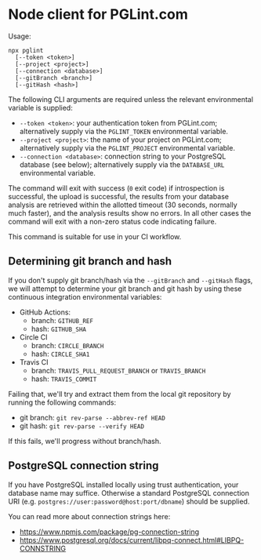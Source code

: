 # Node client for PGLint.com

Usage:

```
npx pglint
  [--token <token>]
  [--project <project>]
  [--connection <database>]
  [--gitBranch <branch>]
  [--gitHash <hash>]
```

The following CLI arguments are required unless the relevant environmental
variable is supplied:

- `--token <token>`: your authentication token from PGLint.com; alternatively
  supply via the `PGLINT_TOKEN` environmental variable.
- `--project <project>`: the name of your project on PGLint.com; alternatively
  supply via the `PGLINT_PROJECT` environmental variable.
- `--connection <database>`: connection string to your PostgreSQL database (see
  below); alternatively supply via the `DATABASE_URL` environmental variable.

The command will exit with success (`0` exit code) if introspection is
successful, the upload is successful, the results from your database analysis
are retrieved within the allotted timeout (30 seconds, normally much faster),
and the analysis results show no errors. In all other cases the command will
exit with a non-zero status code indicating failure.

This command is suitable for use in your CI workflow.

## Determining git branch and hash

If you don't supply git branch/hash via the `--gitBranch` and `--gitHash` flags,
we will attempt to determine your git branch and git hash by using these
continuous integration environmental variables:

- GitHub Actions:
  - branch: `GITHUB_REF`
  - hash: `GITHUB_SHA`
- Circle CI
  - branch: `CIRCLE_BRANCH`
  - hash: `CIRCLE_SHA1`
- Travis CI
  - branch: `TRAVIS_PULL_REQUEST_BRANCH` or `TRAVIS_BRANCH`
  - hash: `TRAVIS_COMMIT`

Failing that, we'll try and extract them from the local git repository by
running the following commands:

- git branch: `git rev-parse --abbrev-ref HEAD`
- git hash: `git rev-parse --verify HEAD`

If this fails, we'll progress without branch/hash.

## PostgreSQL connection string

If you have PostgreSQL installed locally using trust authentication, your
database name may suffice. Otherwise a standard PostgreSQL connection URI (e.g.
`postgres://user:password@host:port/dbname`) should be supplied.

You can read more about connection strings here:

- https://www.npmjs.com/package/pg-connection-string
- https://www.postgresql.org/docs/current/libpq-connect.html#LIBPQ-CONNSTRING
